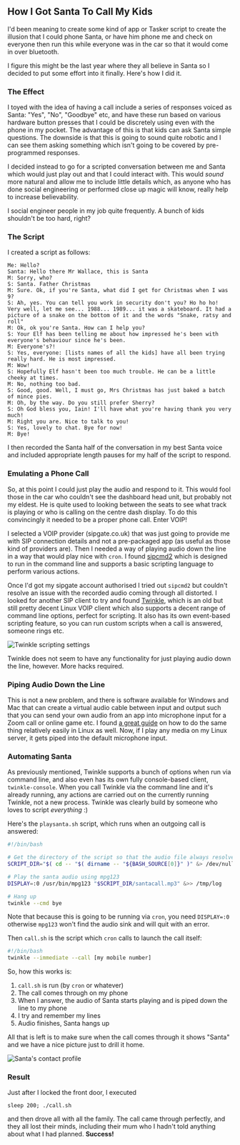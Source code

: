 ## How I Got Santa To Call My Kids

I'd been meaning to create some kind of app or Tasker script to create the illusion that I could phone Santa, or have him phone me and check on everyone then run this while everyone was in the car so that it would come in over bluetooth. 

I figure this might be the last year where they all believe in Santa so I decided to put some effort into it finally. Here's how I did it.

### The Effect

I toyed with the idea of having a call include a series of responses voiced as Santa: "Yes", "No", "Goodbye" etc, and have these run based on various hardware button presses that I could be discretely using even with the phone in my pocket. The advantage of this is that kids can ask Santa simple questions. The downside is that this is going to sound quite robotic and I can see them asking something which isn't going to be covered by pre-programmed responses.

I decided instead to go for a scripted conversation between me and Santa which would just play out and that I could interact with. This would *sound* more natural and allow me to include little details which, as anyone who has done social engineering or performed close up magic will know, really help to increase believability. 

I social engineer people in my job quite frequently. A bunch of kids shouldn't be too hard, right?

### The Script

I created a script as follows:

```
Me: Hello?
Santa: Hello there Mr Wallace, this is Santa
M: Sorry, who?
S: Santa. Father Christmas
M: Sure. Ok, if you're Santa, what did I get for Christmas when I was 9?
S: Ah, yes. You can tell you work in security don't you? Ho ho ho! Very well, let me see... 1988... 1989... it was a skateboard. It had a picture of a snake on the bottom of it and the words "Snake, ratsy and roll"
M: Ok, ok you're Santa. How can I help you?
S: Your Elf has been telling me about how impressed he's been with everyone's behaviour since he's been.
M: Everyone's?!
S: Yes, everyone: [lists names of all the kids] have all been trying really hard. He is most impressed.
M: Wow!
S: Hopefully Elf hasn't been too much trouble. He can be a little cheeky at times.
M: No, nothing too bad.
S: Good, good. Well, I must go, Mrs Christmas has just baked a batch of mince pies.
M: Oh, by the way. Do you still prefer Sherry?
S: Oh God bless you, Iain! I'll have what you're having thank you very much!
M: Right you are. Nice to talk to you!
S: Yes, lovely to chat. Bye for now!
M: Bye!
```

I then recorded the Santa half of the conversation in my best Santa voice and included appropriate length pauses for my half of the script to respond.

### Emulating a Phone Call

So, at this point I could just play the audio and respond to it. This would fool those in the car who couldn't see the dashboard head unit, but probably not my eldest. He is quite used to looking between the seats to see what track is playing or who is calling on the centre dash display. To do this convincingly it needed to be a proper phone call. Enter VOIP!

I selected a VOIP provider (sipgate.co.uk) that was just going to provide me with SIP connection details and not a pre-packaged app (as useful as those kind of providers are). Then I needed a way of playing audio down the line in a way that would play nice with `cron`. I found [sipcmd2](https://github.com/guisousanunes/sipcmd2) which is designed to run in the command line and supports a basic scripting language to perform various actions.

Once I'd got my sipgate account authorised I tried out `sipcmd2` but couldn't resolve an issue with the recorded audio coming through all distorted. I looked for another SIP client to try and found [Twinkle](https://github.com/LubosD/twinkle), which is an old but still pretty decent Linux VOIP client which also supports a decent range of command line options, perfect for scripting. It also has its own event-based scripting feature, so you can run custom scripts when a call is answered, someone rings etc.

![Twinkle scripting settings](./santa/twinkle_scripts.png)

Twinkle does not seem to have any functionality for just playing audio down the line, however. More hacks required.

### Piping Audio Down the Line

This is not a new problem, and there is software available for Windows and Mac that can create a virtual audio cable between input and output such that you can send your own audio from an app into microphone input for a Zoom call or online game etc. I found [a great guide](https://www.youtube.com/watch?v=Goeucg7A9qE) on how to do the same thing relatively easily in Linux as well. Now, if I play any media on my Linux server, it gets piped into the default microphone input.

### Automating Santa

As previously mentioned, Twinkle supports a bunch of options when run via command line, and also even has its own fully console-based client, `twinkle-console`. When you call Twinkle via the command line and it's already running, any actions are carried out on the currently running Twinkle, not a new process. Twinkle was clearly build by someone who loves to script *everything* :)

Here's the `playsanta.sh` script, which runs when an outgoing call is answered:

```bash
#!/bin/bash

# Get the directory of the script so that the audio file always resolves to the right place
SCRIPT_DIR="$( cd -- "$( dirname -- "${BASH_SOURCE[0]}" )" &> /dev/null && pwd )"

# Play the santa audio using mpg123
DISPLAY=:0 /usr/bin/mpg123 "$SCRIPT_DIR/santacall.mp3" &>> /tmp/log

# Hang up
twinkle --cmd bye
```

Note that because this is going to be running via `cron`, you need `DISPLAY=:0` otherwise `mpg123` won't find the audio sink and will quit with an error.

Then `call.sh` is the script which `cron` calls to launch the call itself:

```bash
#!/bin/bash
twinkle --immediate --call [my mobile number]
```

So, how this works is:

1. `call.sh` is run (by `cron` or whatever)
2. The call comes through on my phone
3. When I answer, the audio of Santa starts playing and is piped down the line to my phone
4. I try and remember my lines
5. Audio finishes, Santa hangs up

All that is left is to make sure when the call comes through it shows "Santa" and we have a nice picture just to drill it home. 

![Santa's contact profile](santa/contact.png)

### Result

Just after I locked the front door, I executed

```
sleep 200; ./call.sh
```

and then drove all with all the family. The call came through perfectly, and they all lost their minds, including their mum who I hadn't told anything about what I had planned. **Success!**
